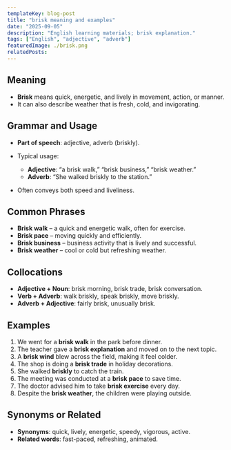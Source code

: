 ```yaml
---
templateKey: blog-post
title: "brisk meaning and examples"
date: "2025-09-05"
description: "English learning materials; brisk explanation."
tags: ["English", "adjective", "adverb"]
featuredImage: ./brisk.png
relatedPosts:
---
```


## Meaning

- **Brisk** means quick, energetic, and lively in movement, action, or manner.
- It can also describe weather that is fresh, cold, and invigorating.

## Grammar and Usage

- **Part of speech**: adjective, adverb (briskly).
- Typical usage:

  - **Adjective**: “a brisk walk,” “brisk business,” “brisk weather.”
  - **Adverb**: “She walked briskly to the station.”

- Often conveys both speed and liveliness.

## Common Phrases

- **Brisk walk** – a quick and energetic walk, often for exercise.
- **Brisk pace** – moving quickly and efficiently.
- **Brisk business** – business activity that is lively and successful.
- **Brisk weather** – cool or cold but refreshing weather.

## Collocations

- **Adjective + Noun**: brisk morning, brisk trade, brisk conversation.
- **Verb + Adverb**: walk briskly, speak briskly, move briskly.
- **Adverb + Adjective**: fairly brisk, unusually brisk.

## Examples

1. We went for a **brisk walk** in the park before dinner.
2. The teacher gave a **brisk explanation** and moved on to the next topic.
3. A **brisk wind** blew across the field, making it feel colder.
4. The shop is doing a **brisk trade** in holiday decorations.
5. She walked **briskly** to catch the train.
6. The meeting was conducted at a **brisk pace** to save time.
7. The doctor advised him to take **brisk exercise** every day.
8. Despite the **brisk weather**, the children were playing outside.

## Synonyms or Related

- **Synonyms**: quick, lively, energetic, speedy, vigorous, active.
- **Related words**: fast-paced, refreshing, animated.
